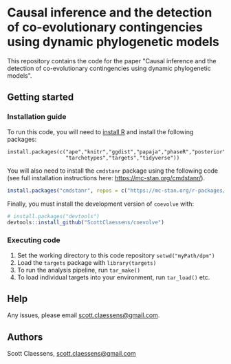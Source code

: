 # Causal inference and the detection of co-evolutionary contingencies using dynamic phylogenetic models

This repository contains the code for the paper "Causal inference and the 
detection of co-evolutionary contingencies using dynamic phylogenetic models".

## Getting started

### Installation guide

To run this code, you will need to [install R](https://www.r-project.org/) and
install the following packages:

```
install.packages(c("ape","knitr","ggdist","papaja","phaseR","posterior",
                   "tarchetypes","targets","tidyverse"))
```

You will also need to install the `cmdstanr` package using the following code
(see full installation instructions here: <https://mc-stan.org/cmdstanr/>).

``` r
install.packages("cmdstanr", repos = c("https://mc-stan.org/r-packages/", getOption("repos")))
```

Finally, you must install the development version of `coevolve` with:

``` r
# install.packages("devtools")
devtools::install_github("ScottClaessens/coevolve")
```

### Executing code

1. Set the working directory to this code repository `setwd("myPath/dpm")`
2. Load the `targets` package with `library(targets)`
3. To run the analysis pipeline, run `tar_make()`
4. To load individual targets into your environment, run `tar_load()` etc.

## Help

Any issues, please email scott.claessens@gmail.com.

## Authors

Scott Claessens, scott.claessens@gmail.com
